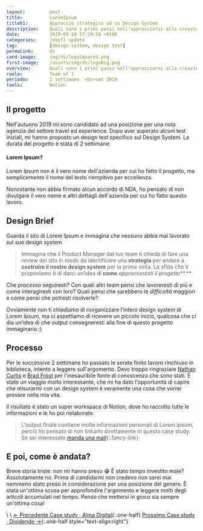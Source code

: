 ```yaml
---
layout:         post
title:          LoremIpsum
titleh1:        Approccio strategico ad un Design System
description:    Quali sono i primi passi nell'approcciarsi alla creazione di un Design System?
date:           2019-09-10 17:29:58 +0100
categories:     jekyll update
tag:            [design system, design test]
permalink:      ds
card-image:     img/ds/legoSquared.png
first-image:    /assets/img/ds/legoBig.png
overview:       Quali sono i primi passi nell'approcciarsi alla creazione di un Design System?
ruolo:          Team of 1
periodo:        2 settimane  <br>set 2019
tools:          Notion
---
```


## Il progetto
Nell'autunno 2019 mi sono candidato ad una posizione per una nota agenzia del settore travel ed experience.
Dopo aver superato alcuni test iniziali, mi hanno proposto un design test specifico sul Design System. La durata del progetto è stata di 2 settimane.

#### Lorem Ipsum?
Lorem Ipsum non è il vero nome dell'azienda per cui ho fatto il progetto, ma semplicemente il nome del testo riempitivo per eccellenza.

Nonostante non abbia firmato alcun accordo di NDA, ho pensato di non divulgare il vero nome e altri dettagli dell'azienda per cui ho fatto questo lavoro. 


## Design Brief
Guarda il sito di Lorem Ipsum e immagina che nessuno abbia mai lavorato sul suo design system. 

>Immagina che il Product Manager del tuo team ti chieda di fare una review del sito in modo da identificare una **strategia** per andare a **costruire il nostro design system** per la prima volta.
La sfida che ti proponiamo è di darci un’idea di **come** *approcceresti il progetto***.** 

Che *processo* seguiresti? 
Con quali altri team pensi che lavoreresti di più e come interagiresti con loro? 
Quali pensi che sarebbero le *difficoltà* maggiori e come pensi che potresti risolverle?

Ovviamente non ti chiediamo di riorganizzare l’intero design system di Lorem Ipsum, ma ci aspettiamo di ricevere un piccolo inizio, qualcosa che ci dia un’idea di che output consegneresti alla fine di questo progetto immaginario :)

## Processo
Per le successive 2 settimane ho passato le serate finito lavoro rinchiuso in biblioteca, intento a leggere sull'argomento. 
Devo troppo ringraziare [Nathan Curtis](https://medium.com/@nathanacurtis) e [Brad Frost](https://bradfrost.com/) per l'inesauribile fonte di conoscenza che sono stati.
È stato un viaggio molto interessante, che mi ha dato l'opportunità di capire che misurarmi con un design system è veramente una cosa che vorrei provare nella mia vita.

Il risultato è stato un super workspace di Notion, dove ho raccolto tutte le informazioni e le ho poi rielaborate.

> L'output finale contiene molte informazioni personali di Lorem Ipsum, perciò ho pensato di non linkarlo direttamente in questo case study. Se sei interessato [manda una mail](mailto:mail@youcancallmeben.design){:.fancy-link}


## E poi, come è andata?
Breve storia triste: non mi hanno preso 😁
È stato tempo investito male? Assolutamente no. Prima di candidarmi non credevo non sarei mai nemmeno stato preso in considerazione per una posizione del genere. 
È stata un'ottima scusa per approfondire l'argomento e leggere molti degli articoli accumulati nel tempo.
Penso che mettersi in gioco sia sempre un'ottima cosa!


\\
\\
[← Precedente Case study · Alma Digital]({{site.baseurl}}/almadigital){:.one-half}
[Prossimo Case study · Dividendo →]({{site.baseurl}}/dividendo){:.one-half style="text-align:right"}